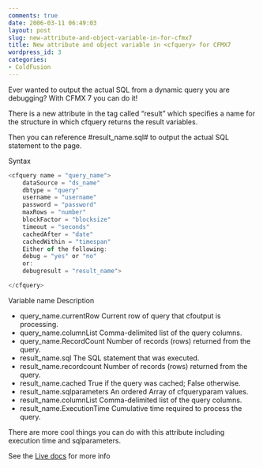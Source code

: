 ```yaml
---
comments: true
date: 2006-03-11 06:49:03
layout: post
slug: new-attribute-and-object-variable-in-for-cfmx7
title: New attribute and object variable in <cfquery> for CFMX7
wordpress_id: 3
categories:
- ColdFusion
---
```


Ever wanted to output the actual SQL from a dynamic query you are debugging? With CFMX 7 you can do it!

There is a new attribute in the tag called “result” which specifies a name for the structure in which cfquery returns the result variables.

Then you can reference #result_name.sql# to output the actual SQL statement to the page.

Syntax

``` javascript
<cfquery name = "query_name">
    dataSource = "ds_name"  
    dbtype = "query"  
    username = "username"  
    password = "password"  
    maxRows = "number"  
    blockFactor = "blocksize"  
    timeout = "seconds"  
    cachedAfter = "date"  
    cachedWithin = "timespan"  
    Either of the following:  
    debug = "yes" or "no"  
    or:  
    debugresult = "result_name">

</cfquery>
```

Variable name  Description  

* query_name.currentRow Current row of query that cfoutput is processing.
* query_name.columnList Comma-delimited list of the query columns.
* query_name.RecordCount Number of records (rows) returned from the query.
* result_name.sql The SQL statement that was executed.
* result_name.recordcount Number of records (rows) returned from the query.
* result_name.cached True if the query was cached; False otherwise.
* result_name.sqlparameters An ordered Array of cfqueryparam values.
* result_name.columnList Comma-delimited list of the query columns.
* result_name.ExecutionTime Cumulative time required to process the query.

There are more cool things you can do with this attribute including execution time and sqlparameters.

See the [Live docs](http://livedocs.macromedia.com/coldfusion/7/htmldocs/wwhelp/wwhimpl/common/html/wwhelp.htm?context=ColdFusion_Documentation&file=00000316.htm) for more info
